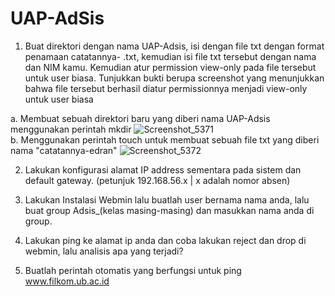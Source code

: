 # UAP-AdSis
1. Buat direktori dengan nama UAP-Adsis, isi dengan file txt dengan format penamaan catatannya- <nama kamu>.txt, kemudian isi file txt tersebut dengan nama dan NIM kamu. Kemudian atur permission view-only pada file tersebut untuk user biasa. Tunjukkan bukti berupa screenshot yang menunjukkan bahwa file tersebut berhasil diatur permissionnya menjadi view-only untuk user biasa

a. Membuat sebuah direktori baru yang diberi nama UAP-Adsis menggunakan perintah mkdir
   ![Screenshot_5371](https://github.com/Edran32/UAP-AdSis/assets/50135710/0240e11c-4a4b-4758-95e2-46433b8a8500)              
b. Menggunakan perintah touch untuk membuat sebuah file txt yang diberi nama "catatannya-edran"
   ![Screenshot_5372](https://github.com/Edran32/UAP-AdSis/assets/50135710/42d027c1-cedd-4e98-a3e9-d525571432dd)
  
2. Lakukan konfigurasi alamat IP address sementara pada sistem dan default gateway. (petunjuk 192.168.56.x | x adalah nomor absen)

3. Lakukan Instalasi Webmin lalu buatlah user bernama nama anda, lalu buat group Adsis_(kelas masing-masing) dan masukkan nama anda di group.  
  
4. Lakukan ping ke alamat ip anda dan coba lakukan reject dan drop di webmin, lalu analisis apa yang terjadi?
  
5. Buatlah perintah otomatis yang berfungsi untuk ping www.filkom.ub.ac.id
